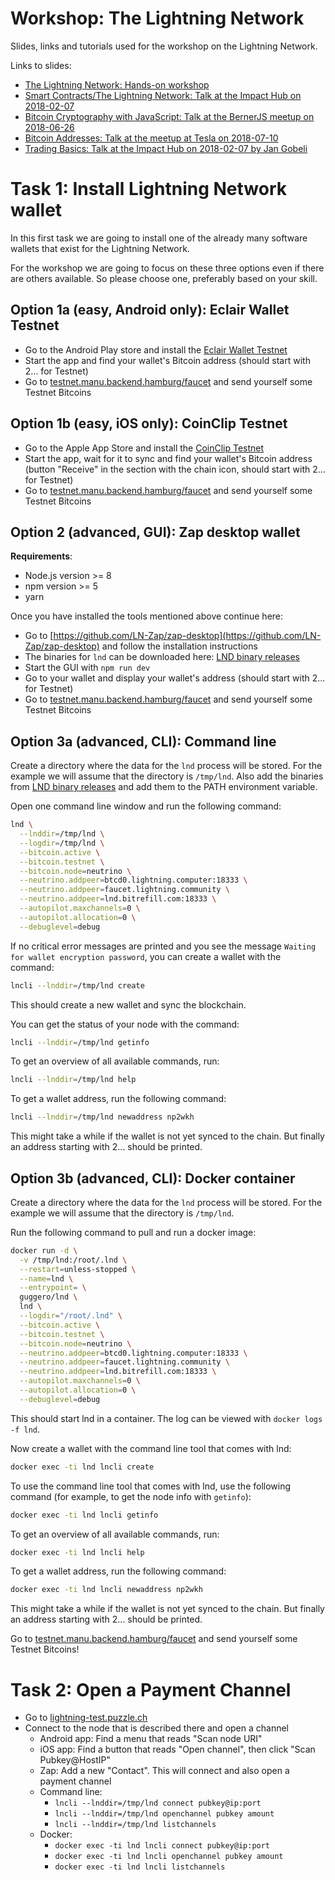 # Workshop: The Lightning Network

Slides, links and tutorials used for the workshop on the Lightning Network.


Links to slides:
* [The Lightning Network: Hands-on workshop](slides-03-workshop.html)
* [Smart Contracts/The Lightning Network: Talk at the Impact Hub on 2018-02-07](slides-02-impact-hub.html)
* [Bitcoin Cryptography with JavaScript: Talk at the BernerJS meetup on 2018-06-26](slides-04-berner-js.html)
* [Bitcoin Addresses: Talk at the meetup at Tesla on 2018-07-10](slides-05-tesla.html)
* [Trading Basics: Talk at the Impact Hub on 2018-02-07 by Jan Gobeli](slides_trading_basics_jan_gobeli.pptx)


# Task 1: Install Lightning Network wallet

In this first task we are going to install one of the already many software wallets that exist
for the Lightning Network.

For the workshop we are going to focus on these three options even if there are others available.
So please choose one, preferably based on your skill.

## Option 1a (easy, Android only): Eclair Wallet Testnet

* Go to the Android Play store and install the [Eclair Wallet Testnet](https://play.google.com/store/apps/details?id=fr.acinq.eclair.wallet&hl=en)
* Start the app and find your wallet's Bitcoin address (should start with 2... for Testnet)
* Go to [testnet.manu.backend.hamburg/faucet](https://testnet.manu.backend.hamburg/faucet) and send yourself some Testnet Bitcoins

## Option 1b (easy, iOS only): CoinClip Testnet

* Go to the Apple App Store and install the [CoinClip Testnet](https://itunes.apple.com/us/app/coinclip-testnet/id1372927440)
* Start the app, wait for it to sync and find your wallet's Bitcoin address (button "Receive" in the section with the chain icon, should start with 2... for Testnet)
* Go to [testnet.manu.backend.hamburg/faucet](https://testnet.manu.backend.hamburg/faucet) and send yourself some Testnet Bitcoins

## Option 2 (advanced, GUI): Zap desktop wallet

**Requirements**:
* Node.js version >= 8
* npm version >= 5
* yarn 

Once you have installed the tools mentioned above continue here:
* Go to [https://github.com/LN-Zap/zap-desktop](https://github.com/LN-Zap/zap-desktop) and follow the installation instructions
* The binaries for `lnd` can be downloaded here: [LND binary releases](https://github.com/lightningnetwork/lnd/releases/tag/v0.5-beta)
* Start the GUI with `npm run dev`
* Go to your wallet and display your wallet's address (should start with 2... for Testnet)
* Go to [testnet.manu.backend.hamburg/faucet](https://testnet.manu.backend.hamburg/faucet) and send yourself some Testnet Bitcoins

## Option 3a (advanced, CLI): Command line

Create a directory where the data for the `lnd` process will be stored. For the example we will assume that the directory is `/tmp/lnd`.
Also add the binaries from [LND binary releases](https://github.com/lightningnetwork/lnd/releases/tag/v0.5-beta) and add them to the PATH environment variable.

Open one command line window and run the following command:

```bash
lnd \
  --lnddir=/tmp/lnd \
  --logdir=/tmp/lnd \
  --bitcoin.active \
  --bitcoin.testnet \
  --bitcoin.node=neutrino \
  --neutrino.addpeer=btcd0.lightning.computer:18333 \
  --neutrino.addpeer=faucet.lightning.community \
  --neutrino.addpeer=lnd.bitrefill.com:18333 \
  --autopilot.maxchannels=0 \
  --autopilot.allocation=0 \
  --debuglevel=debug
```

If no critical error messages are printed and you see the message `Waiting for wallet encryption password`, you can create a wallet with the command:

```bash
lncli --lnddir=/tmp/lnd create
```

This should create a new wallet and sync the blockchain.

You can get the status of your node with the command:

```bash
lncli --lnddir=/tmp/lnd getinfo
```

To get an overview of all available commands, run:

```bash
lncli --lnddir=/tmp/lnd help
```

To get a wallet address, run the following command:

```bash
lncli --lnddir=/tmp/lnd newaddress np2wkh
```

This might take a while if the wallet is not yet synced to the chain. But finally an address starting with 2... should be printed.

## Option 3b (advanced, CLI): Docker container

Create a directory where the data for the `lnd` process will be stored. For the example we will assume that the directory is `/tmp/lnd`.

Run the following command to pull and run a docker image:
```bash
docker run -d \
  -v /tmp/lnd:/root/.lnd \
  --restart=unless-stopped \
  --name=lnd \
  --entrypoint= \
  guggero/lnd \
  lnd \
  --logdir="/root/.lnd" \
  --bitcoin.active \
  --bitcoin.testnet \
  --bitcoin.node=neutrino \
  --neutrino.addpeer=btcd0.lightning.computer:18333 \
  --neutrino.addpeer=faucet.lightning.community \
  --neutrino.addpeer=lnd.bitrefill.com:18333 \
  --autopilot.maxchannels=0 \
  --autopilot.allocation=0 \
  --debuglevel=debug
```

This should start lnd in a container. The log can be viewed with `docker logs -f lnd`.

Now create a wallet with the command line tool that comes with lnd:

```bash
docker exec -ti lnd lncli create
```

To use the command line tool that comes with lnd, use the following command (for example, to get the node info with `getinfo`):

```bash
docker exec -ti lnd lncli getinfo
```

To get an overview of all available commands, run:

```bash
docker exec -ti lnd lncli help
```

To get a wallet address, run the following command:

```bash
docker exec -ti lnd lncli newaddress np2wkh
```

This might take a while if the wallet is not yet synced to the chain. But finally an address starting with 2... should be printed.

Go to [testnet.manu.backend.hamburg/faucet](https://testnet.manu.backend.hamburg/faucet) and send yourself some Testnet Bitcoins!

# Task 2: Open a Payment Channel

* Go to [lightning-test.puzzle.ch](https://lightning-test.puzzle.ch)
* Connect to the node that is described there and open a channel
  * Android app: Find a menu that reads "Scan node URI"
  * iOS app: Find a button that reads "Open channel", then click "Scan Pubkey@HostIP"
  * Zap: Add a new "Contact". This will connect and also open a payment channel
  * Command line:
     * `lncli --lnddir=/tmp/lnd connect pubkey@ip:port`
     * `lncli --lnddir=/tmp/lnd openchannel pubkey amount`
     * `lncli --lnddir=/tmp/lnd listchannels`
  * Docker:
     * `docker exec -ti lnd lncli connect pubkey@ip:port`
     * `docker exec -ti lnd lncli openchannel pubkey amount`
     * `docker exec -ti lnd lncli listchannels`

